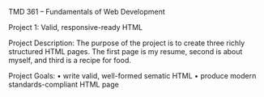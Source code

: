 TMD 361 – Fundamentals of Web Development

Project 1: Valid, responsive-ready HTML

Project Description: The purpose of the project is to create three richly structured HTML pages. The first page is my resume, second is about myself, and third is a recipe for food.

Project Goals: 
•	write valid, well-formed sematic HTML
•	produce modern standards-compliant HTML page




